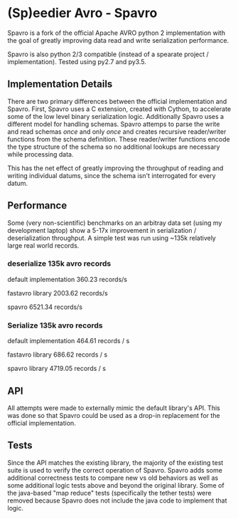 # (Sp)eedier Avro - Spavro

Spavro is a fork of the official Apache AVRO python 2 implementation with the goal of greatly improving data read and write serialization performance.

Spavro is also python 2/3 compatible (instead of a spearate project / implementation). Tested using py2.7 and py3.5.


## Implementation Details

There are two primary differences between the official implementation and Spavro. First, Spavro uses a C extension, created with Cython, to accelerate some of the low level binary serialization logic. Additionally Spavro uses a different model for handling schemas. Spavro attemps to parse the write and read schemas _once_ and only _once_ and creates recursive reader/writer functions from the schema definition. These reader/writer functions encode the type structure of the schema so no additional lookups are necessary while processing data.

This has the net effect of greatly improving the throughput of reading and writing individual datums, since the schema isn't interrogated for every datum.

## Performance

Some (very non-scientific) benchmarks on an arbitray data set (using my development laptop) show a 5-17x improvement in serialization / deserialization throughput. A simple test was run using ~135k relatively large real world records.

### deserialize 135k avro records
default implementation
360.23 records/s

fastavro library
2003.62 records/s

spavro
6521.34 records/s

### Serialize 135k avro records
default implementation
464.61 records / s

fastavro library
686.62 records / s

spavro library
4719.05 records / s


## API

All attempts were made to externally mimic the default library's API. This was done so that Spavro could be used as a drop-in replacement for the official implementation.

## Tests

Since the API matches the existing library, the majority of the existing test suite is used to verify the correct operation of Spavro. Spavro adds some additional correctness tests to compare new vs old behaviors as well as some additional logic tests above and beyond the original library. Some of the java-based "map reduce" tests (specifically the tether tests) were removed because Spavro does not include the java code to implement that logic.

